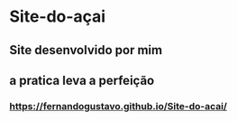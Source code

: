 # Site-do-açai

## Site desenvolvido por mim

## a pratica leva a perfeição

### https://fernandogustavo.github.io/Site-do-acai/
